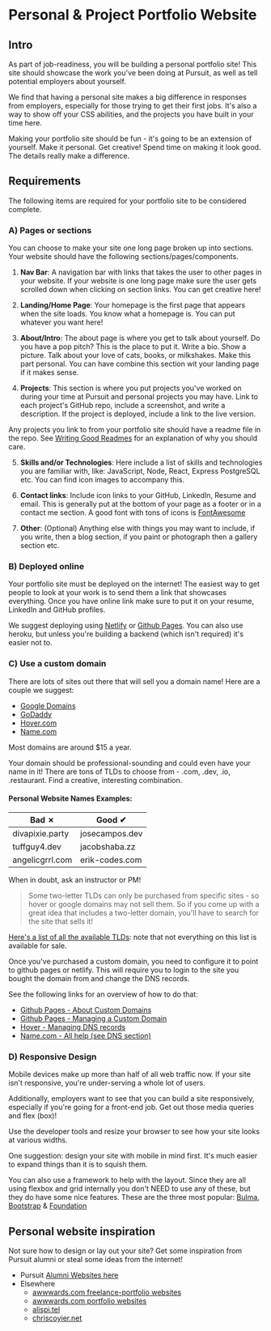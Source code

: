 # Personal & Project Portfolio Website 

## Intro

As part of job-readiness, you will be building a personal portfolio site! This site should showcase the work you've been doing at Pursuit, as well as tell potential employers about yourself. 

We find that having a personal site makes a big difference in responses from employers, especially for those trying to get their first jobs. It's also a way to show off your CSS abilities, and the projects you have built in your time here.

Making your portfolio site should be fun - it's going to be an extension of yourself. Make it personal. Get creative! Spend time on making it look good. The details really make a difference. 

## Requirements

The following items are required for your portfolio site to be considered complete.

### A) Pages or sections

You can choose to make your site one long page broken up into sections. Your website should have the following sections/pages/components.

1. **Nav Bar**:
A navigation bar with links that takes the user to other pages in your website. If your website is one long page make sure the user gets scrolled down when clicking on section links. You can get creative here!

2. **Landing/Home Page**:
Your homepage is the first page that appears when the site loads. You know what a homepage is. You can put whatever you want here!

3. **About/Intro**:
The about page is where you get to talk about yourself. Do you have a pop pitch? This is the place to put it. Write a bio. Show a picture. Talk about your love of cats, books, or milkshakes. Make this part personal. You can have combine this section wit your landing page if it makes sense.

4. **Projects**:
This section is where you put projects you've worked on during your time at Pursuit and personal projects you may have. Link to each project's GitHub repo, include a screenshot, and write a description. If the project is deployed, include a link to the live version.

  Any projects you link to from your portfolio site should have a readme file in the repo. See [Writing Good Readmes](./WritingGoodReadmes.md) for an explanation of why you should care.

5. **Skills and/or Technologies**:
Here include a list of skills and technologies you are familiar with, like: JavaScript, Node, React, Express PostgreSQL etc. You can find icon images to accompany this.

6. **Contact links**:
Include icon links to your GitHub, LinkedIn, Resume and email. This is generally put at the bottom of your page as a footer or in a contact me section. A good font with tons of icons is [FontAwesome](https://fontawesome.com/)

1. **Other**: (Optional) Anything else with things you may want to include, if you write, then a blog section, if you paint or photograph then a gallery section etc.

### B) Deployed online

Your portfolio site must be deployed on the internet! The easiest way to get people to look at your work is to send them a link that showcases everything. Once you have online link make sure to put it on your resume, LinkedIn and GitHub profiles.

We suggest deploying using [Netlify](https://www.netlify.com/) or [Github Pages](https://pages.github.com/). You can also use heroku, but unless you're building a backend (which isn't required) it's easier not to.

### C) Use a custom domain 

There are lots of sites out there that will sell you a domain name! Here are a couple we suggest:

* [Google Domains](https://domains.google/)
* [GoDaddy](https://www.godaddy.com/domains/domain-name-search)
* [Hover.com](https://hover.com)
* [Name.com](https://name.com)

Most domains are around $15 a year.

Your domain should be professional-sounding and could even have your name in it! There are tons of TLDs to choose from - .com, .dev, .io, .restaurant. Find a creative, interesting combination.

#### Personal Website Names Examples:
| Bad ✗           | Good ✔         |
| --------------- | -------------- |
| divapixie.party | josecampos.dev |
| tuffguy4.dev    | jacobshaba.zz  |
| angelicgrrl.com | erik-codes.com |

When in doubt, ask an instructor or PM! 

> Some two-letter TLDs can only be purchased from specific sites - so hover or google domains may not sell them. So if you come up with a great idea that includes a two-letter domain, you'll have to search for the site that sells it!

[Here's a list of all the available TLDs](./https://en.wikipedia.org/wiki/List_of_Internet_top-level_domains): note that not everything on this list is available for sale.

Once you've purchased a custom domain, you need to configure it to point to github pages or netlify. This will require you to login to the site you bought the domain from and change the DNS records.

See the following links for an overview of how to do that:

* [Github Pages - About Custom Domains](https://help.github.com/en/github/working-with-github-pages/about-custom-domains-and-github-pages)
* [Github Pages - Managing a Custom Domain](https://help.github.com/en/github/working-with-github-pages/managing-a-custom-domain-for-your-github-pages-site)
* [Hover - Managing DNS records](https://help.hover.com/hc/en-us/articles/217282457-Managing-DNS-records-)
* [Name.com - All help (see DNS section)](https://www.name.com/support/categories/200296808-Domains)


### D) Responsive Design

Mobile devices make up more than half of all web traffic now. If your site isn't responsive, you're under-serving a whole lot of users. 

Additionally, employers want to see that you can build a site responsively, especially if you're going for a front-end job. Get out those media queries and flex (box)!

Use the developer tools and resize your browser to see how your site looks at various widths.

One suggestion: design your site with mobile in mind first. It's much easier to expand things than it is to squish them.

You can also use a framework to help with the layout. Since they are all using flexbox and grid internally you don't NEED to use any of these, but they do have some nice features. These are the three most popular: [Bulma](https://bulma.io/), [Bootstrap](https://getbootstrap.com/) & [Foundation](https://get.foundation/)

## Personal website inspiration

Not sure how to design or lay out your site? Get some inspiration from Pursuit alumni or steal some ideas from the internet!

* Pursuit [Alumni Websites here](https://gist.github.com/alejo4373/b2d899ecf45fadb564f24a84b9f59a4a)
* Elsewhere
  * [awwwards.com freelance-portfolio websites](https://www.awwwards.com/awwwards/collections/freelance-portfolio/)
  * [awwwards.com portfolio websites](https://www.awwwards.com/websites/portfolio/)
  * [alispi.tel](https://www.alispit.tel/)
  * [chriscoyier.net](https://chriscoyier.net/)